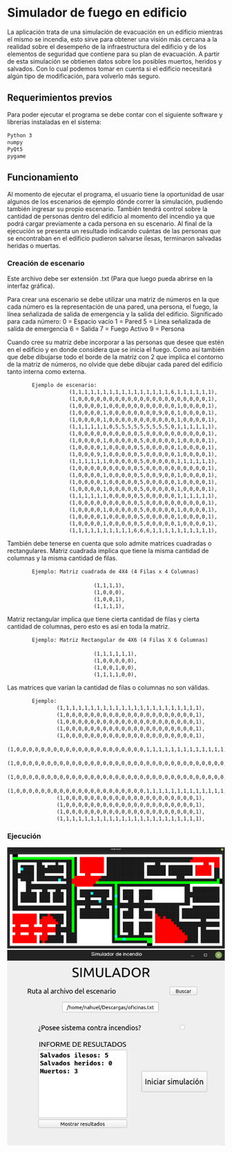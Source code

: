 # Simulador de fuego en edificio

La aplicación trata de una simulación de evacuación en un edificio mientras el mismo se incendia, esto sirve para obtener una visión más cercana a la realidad sobre el desempeño de la infraestructura del edificio y de los elementos de seguridad que contiene para su plan de evacuación. A partir de esta simulación se obtienen datos sobre los posibles muertos, heridos y salvados. Con lo cual podemos tomar en cuenta si el edificio necesitará algún tipo de modificación, para volverlo más seguro.

## Requerimientos previos

Para poder ejecutar el programa se debe contar con el siguiente software y librerías instaladas en el sistema:

    Python 3
    numpy
    PyQt5
    pygame

## Funcionamiento

Al momento de ejecutar el programa, el usuario tiene la oportunidad de usar algunos de los escenarios de ejemplo dónde correr la simulación, pudiendo también ingresar su propio escenario. También tendrá control sobre la cantidad de personas dentro del edificio al momento del incendio ya que podrá cargar previamente a cada persona en su escenario. Al final de la ejecución se presenta un resultado indicando cuántas de las personas que se encontraban en el edificio pudieron salvarse ilesas, terminaron salvadas heridas o muertas.

### Creación de escenario

Este archivo debe ser extensión .txt (Para que luego pueda abrirse en la interfaz gráfica).

Para crear una escenario se debe utilizar una matriz de números en la que cada número es la representación de una pared, una persona, el fuego, la línea señalizada de salida de emergencia y la salida del edificio. Significado para cada número: 0 = Espacio vacío 1 = Pared 5 = Línea señalizada de salida de emergencia 6 = Salida 7 = Fuego Activo
9 = Persona

Cuando cree su matriz debe incorporar a las personas que desee que estén en el edificio y en donde considera que se inicia el fuego. Como así también que debe dibujarse todo el borde de la matriz con 2 que implica el contorno de la matriz de números, no olvide que debe dibujar cada pared del edificio tanto interna como externa.

			Ejemplo de escenario:
                        (1,1,1,1,1,1,1,1,1,1,1,1,1,1,1,1,6,1,1,1,1,1,1),
                        (1,0,0,0,0,0,0,0,0,0,0,0,0,0,0,0,0,0,0,0,0,0,1),
                        (1,0,0,0,0,1,0,0,0,0,0,0,0,0,0,0,0,1,0,0,0,0,1),
                        (1,0,0,0,0,1,0,0,0,0,0,0,0,0,9,0,0,1,0,0,0,0,1),
                        (1,0,0,0,0,1,0,0,0,0,0,0,0,0,0,0,0,1,0,0,0,0,1),
                        (1,1,1,1,1,1,0,5,5,5,5,5,5,5,5,5,0,1,1,1,1,1,1),
                        (1,0,0,0,0,0,0,0,0,0,0,5,0,0,0,0,0,0,0,0,0,0,1),
                        (1,0,0,0,0,1,0,0,0,0,0,5,0,0,0,0,0,1,0,0,0,0,1),
                        (1,0,0,0,0,1,0,0,0,0,0,5,0,0,0,0,0,1,0,0,0,0,1),
                        (1,0,0,0,9,1,0,0,0,0,0,5,0,0,0,0,0,1,0,0,0,0,1),
                        (1,1,1,1,1,1,0,0,0,0,0,5,0,0,0,0,0,1,1,1,1,1,1),
                        (1,0,0,0,0,0,0,0,0,0,0,5,0,0,0,0,0,0,0,0,0,0,1),
                        (1,0,0,0,0,1,0,0,0,0,0,5,0,0,9,0,0,1,0,0,0,0,1),
                        (1,0,0,0,0,1,0,0,0,0,0,5,0,0,0,0,0,1,0,0,0,0,1),
                        (1,0,0,0,0,1,0,0,0,0,0,5,0,0,0,0,0,1,0,0,0,0,1),
                        (1,1,1,1,1,1,0,0,0,0,0,5,0,0,0,0,0,1,1,1,1,1,1),
                        (1,0,0,0,0,0,0,0,0,0,0,5,0,0,0,0,0,0,0,0,0,0,1),
                        (1,0,0,0,0,1,0,0,0,0,0,5,0,0,0,0,0,1,0,0,0,0,1),
                        (1,0,0,0,0,1,0,0,0,0,0,5,0,0,0,0,0,1,0,0,0,0,1),
                        (1,0,0,0,0,1,0,0,0,0,0,5,0,0,0,0,0,1,0,0,0,0,1),
                        (1,1,1,1,1,1,1,1,1,1,6,6,6,1,1,1,1,1,1,1,1,1,1),

También debe tenerse en cuenta que solo admite matrices cuadradas o rectangulares. Matriz cuadrada implica que tiene la misma cantidad de columnas y la misma cantidad de filas.

            Ejemplo: Matriz cuadrada de 4X4 (4 Filas x 4 Columnas)
            
                                (1,1,1,1),
                                (1,0,0,0),
                                (1,0,0,1),
                                (1,1,1,1),

Matriz rectangular implica que tiene cierta cantidad de filas y cierta cantidad de columnas, pero esto es así en toda la matriz.

            Ejemplo: Matriz Rectangular de 4X6 (4 Filas X 6 Columnas)

                                (1,1,1,1,1,1),
                                (1,0,0,0,0,0),
                                (1,0,0,1,0,0),
                                (1,1,1,1,0,0),

Las matrices que varían la cantidad de filas o columnas no son válidas.

			Ejemplo:
					(1,1,1,1,1,1,1,1,1,1,1,1,1,1,1,1,1,1,1,1,1,1,1),
					(1,0,0,0,0,0,0,0,0,0,0,0,0,0,0,0,0,0,0,0,0,0,1),
					(1,0,0,0,0,0,0,0,0,0,0,0,0,0,0,0,0,0,0,0,0,0,1),
					(1,0,0,0,0,0,0,0,0,0,0,0,0,0,0,0,0,0,0,0,0,0,1),
					(1,0,0,0,0,0,0,0,0,0,0,0,0,0,0,0,0,0,0,0,0,0,1),
					(1,0,0,0,0,0,0,0,0,0,0,0,0,0,0,0,0,0,0,0,0,0,1,1,1,1,1,1,1,1,1,1,1,1,1,1,1,1,1,1,1,1),
					(1,0,0,0,0,0,0,0,0,0,0,0,0,0,0,0,0,0,0,0,0,0,0,0,0,0,0,0,0,0,0,0,0,0,0,0,0,0,0,0,0,1),
					(1,0,0,0,0,0,0,0,0,0,0,0,0,0,0,0,0,0,0,0,0,0,0,0,0,0,0,0,0,0,0,0,0,0,0,0,0,0,0,0,0,1),
					(1,0,0,0,0,0,0,0,0,0,0,0,0,0,0,0,0,0,0,0,0,0,1,1,1,1,1,1,1,1,1,1,1,1,1,1,1,1,1,1,1,1),
					(1,0,0,0,0,0,0,0,0,0,0,0,0,0,0,0,0,0,0,0,0,0,1),
					(1,0,0,0,0,0,0,0,0,0,0,0,0,0,0,0,0,0,0,0,0,0,1),
					(1,0,0,0,0,0,0,0,0,0,0,0,0,0,0,0,0,0,0,0,0,0,1),
					(1,1,1,1,1,1,1,1,1,1,1,1,1,1,1,1,1,1,1,1,1,1,1),
### Ejecución

![Ejemplo de ejecución](recursos/simulador2.png)
![Ejemplo de resultados](recursos/simulador3.png)
